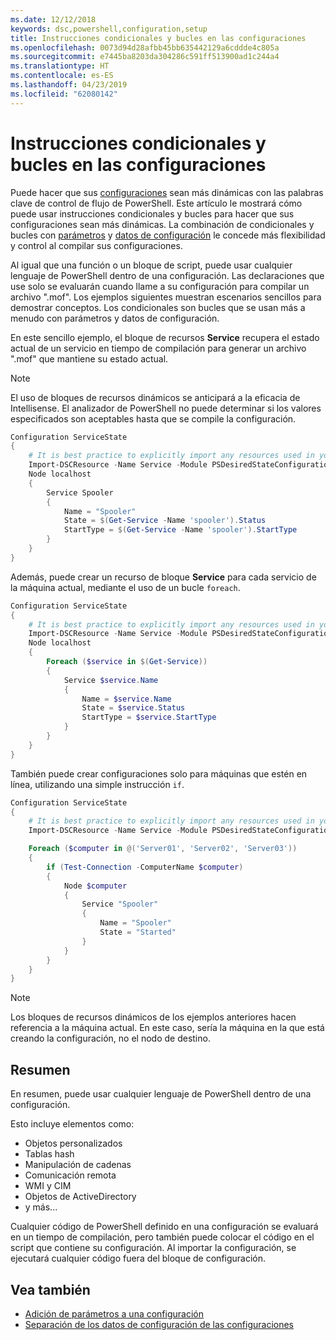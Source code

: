 ```yaml
---
ms.date: 12/12/2018
keywords: dsc,powershell,configuration,setup
title: Instrucciones condicionales y bucles en las configuraciones
ms.openlocfilehash: 0073d94d28afbb45bb635442129a6cddde4c805a
ms.sourcegitcommit: e7445ba8203da304286c591ff513900ad1c244a4
ms.translationtype: HT
ms.contentlocale: es-ES
ms.lasthandoff: 04/23/2019
ms.locfileid: "62080142"
---
```

# <a name="conditional-statements-and-loops-in-configurations"></a>Instrucciones condicionales y bucles en las configuraciones

Puede hacer que sus [configuraciones](configurations.md) sean más dinámicas con las palabras clave de control de flujo de PowerShell. Este artículo le mostrará cómo puede usar instrucciones condicionales y bucles para hacer que sus configuraciones sean más dinámicas. La combinación de condicionales y bucles con [parámetros](add-parameters-to-a-configuration.md) y [datos de configuración](configData.md) le concede más flexibilidad y control al compilar sus configuraciones.

Al igual que una función o un bloque de script, puede usar cualquier lenguaje de PowerShell dentro de una configuración. Las declaraciones que use solo se evaluarán cuando llame a su configuración para compilar un archivo ".mof". Los ejemplos siguientes muestran escenarios sencillos para demostrar conceptos. Los condicionales son bucles que se usan más a menudo con parámetros y datos de configuración.

En este sencillo ejemplo, el bloque de recursos **Service** recupera el estado actual de un servicio en tiempo de compilación para generar un archivo ".mof" que mantiene su estado actual.

> [!NOTE]
> El uso de bloques de recursos dinámicos se anticipará a la eficacia de Intellisense. El analizador de PowerShell no puede determinar si los valores especificados son aceptables hasta que se compile la configuración.

```powershell
Configuration ServiceState
{
    # It is best practice to explicitly import any resources used in your Configurations.
    Import-DSCResource -Name Service -Module PSDesiredStateConfiguration
    Node localhost
    {
        Service Spooler
        {
            Name = "Spooler"
            State = $(Get-Service -Name 'spooler').Status
            StartType = $(Get-Service -Name 'spooler').StartType
        }
    }
}
```

Además, puede crear un recurso de bloque **Service** para cada servicio de la máquina actual, mediante el uso de un bucle `foreach`.

```powershell
Configuration ServiceState
{
    # It is best practice to explicitly import any resources used in your Configurations.
    Import-DSCResource -Name Service -Module PSDesiredStateConfiguration
    Node localhost
    {
        Foreach ($service in $(Get-Service))
        {
            Service $service.Name
            {
                Name = $service.Name
                State = $service.Status
                StartType = $service.StartType
            }
        }
    }
}
```

También puede crear configuraciones solo para máquinas que estén en línea, utilizando una simple instrucción `if`.

```powershell
Configuration ServiceState
{
    # It is best practice to explicitly import any resources used in your Configurations.
    Import-DSCResource -Name Service -Module PSDesiredStateConfiguration

    Foreach ($computer in @('Server01', 'Server02', 'Server03'))
    {
        if (Test-Connection -ComputerName $computer)
        {
            Node $computer
            {
                Service "Spooler"
                {
                    Name = "Spooler"
                    State = "Started"
                }
            }
        }
    }
}
```

> [!NOTE]
> Los bloques de recursos dinámicos de los ejemplos anteriores hacen referencia a la máquina actual. En este caso, sería la máquina en la que está creando la configuración, no el nodo de destino.

<!---
Mention Get-DSCConfigurationFromSystem
-->

## <a name="summary"></a>Resumen

En resumen, puede usar cualquier lenguaje de PowerShell dentro de una configuración.

Esto incluye elementos como:

- Objetos personalizados
- Tablas hash
- Manipulación de cadenas
- Comunicación remota
- WMI y CIM
- Objetos de ActiveDirectory
- y más...

Cualquier código de PowerShell definido en una configuración se evaluará en un tiempo de compilación, pero también puede colocar el código en el script que contiene su configuración. Al importar la configuración, se ejecutará cualquier código fuera del bloque de configuración.

## <a name="see-also"></a>Vea también

- [Adición de parámetros a una configuración](add-parameters-to-a-configuration.md)
- [Separación de los datos de configuración de las configuraciones](configData.md)
